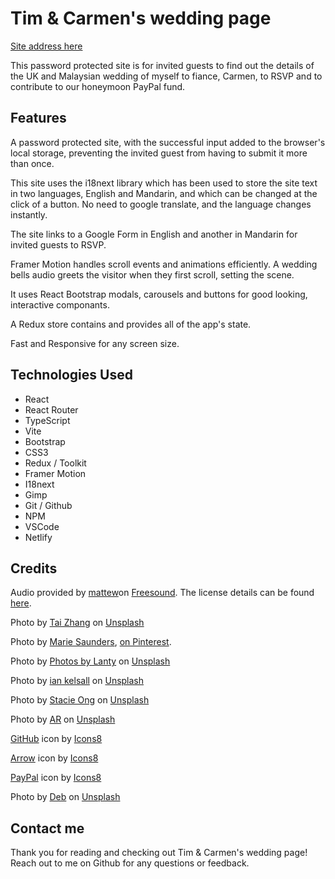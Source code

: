 # Tim & Carmen's wedding page

<a href="https://timandcarmen2024.netlify.app/" target="_blank">Site address here</a>

This password protected site is for invited guests to find out the details of the UK and Malaysian wedding of myself to fiance, Carmen, to RSVP and to contribute to our honeymoon PayPal fund.


## Features

A password protected site, with the successful input added to the browser's local storage, preventing the invited guest from having to submit it more than once. 

This site uses the i18next library which has been used to store the site text in two languages, English and Mandarin, and which can be changed at the click of a button. No need to google translate, and the language changes instantly. 

The site links to a Google Form in English and another in Mandarin for invited guests to RSVP.

Framer Motion handles scroll events and animations efficiently. A wedding bells audio greets the visitor when they first scroll, setting the scene. 

It uses React Bootstrap modals, carousels and buttons for good looking, interactive componants.  

A Redux store contains and provides all of the app's state. 
 
Fast and Responsive for any screen size. 


## Technologies Used

- React 
- React Router
- TypeScript
- Vite
- Bootstrap
- CSS3
- Redux / Toolkit
- Framer Motion
- I18next 
- Gimp
- Git / Github
- NPM
- VSCode
- Netlify


## Credits

Audio provided by <a href="https://freesound.org/people/mattew/">mattew</a>on <a href="https://freesound.org/people/mattew/sounds/40847/">Freesound</a>. The license details can be found <a href="https://creativecommons.org/licenses/by/4.0/">here</a>.
  
Photo by <a href="https://unsplash.com/@zhangtai?utm_content=creditCopyText&utm_medium=referral&utm_source=unsplash">Tai Zhang</a> on <a href="https://unsplash.com/photos/cccApfCKJPY?utm_content=creditCopyText&utm_medium=referral&utm_source=unsplash">Unsplash</a>

Photo by <a href="https://www.pinterest.co.uk/minxnmojo/">Marie Saunders</a>, <a href="https://www.pinterest.co.uk/pin/178666310189063632/">on Pinterest</a>.

Photo by <a href="https://unsplash.com/@photos_by_lanty?utm_content=creditCopyText&utm_medium=referral&utm_source=unsplash">Photos by Lanty</a> on <a href="https://unsplash.com/photos/yMY1QE5wpyA?utm_content=creditCopyText&utm_medium=referral&utm_source=unsplash">Unsplash</a>
  
Photo by <a href="https://unsplash.com/@iankelsall1?utm_content=creditCopyText&utm_medium=referral&utm_source=unsplash">ian kelsall</a> on <a href="https://unsplash.com/photos/cYEEvaLu-go?utm_content=creditCopyText&utm_medium=referral&utm_source=unsplash">Unsplash</a>

Photo by <a href="https://unsplash.com/@sohl_?utm_content=creditCopyText&utm_medium=referral&utm_source=unsplash">Stacie Ong</a> on <a href="https://unsplash.com/photos/a-woman-in-a-red-dress-holding-a-cup-and-saucer-mFdzsskhZqY?utm_content=creditCopyText&utm_medium=referral&utm_source=unsplash">Unsplash</a>
  
Photo by <a href="https://unsplash.com/@ar__?utm_content=creditCopyText&utm_medium=referral&utm_source=unsplash">AR</a> on <a href="https://unsplash.com/photos/XoayfATStyE?utm_content=creditCopyText&utm_medium=referral&utm_source=unsplash">Unsplash</a>

<a target="_blank" href="https://icons8.com/icon/62856/github">GitHub</a> icon by <a target="_blank" href="https://icons8.com">Icons8</a>
  
<a target="_blank" href="https://icons8.com/icon/60671/forward">Arrow</a> icon by <a target="_blank" href="https://icons8.com">Icons8</a>

<a target="_blank" href="https://icons8.com/icon/13611/paypal">PayPal</a> icon by <a target="_blank" href="https://icons8.com">Icons8</a>

Photo by <a href="https://unsplash.com/@dmfx_?utm_content=creditCopyText&utm_medium=referral&utm_source=unsplash">Deb</a> on <a href="https://unsplash.com/photos/red-and-white-hanging-lantern-_VKrsEucMFk?utm_content=creditCopyText&utm_medium=referral&utm_source=unsplash">Unsplash</a>

  
## Contact me

Thank you for reading and checking out Tim & Carmen's wedding page! Reach out to me on Github for any questions or feedback.